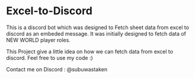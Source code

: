 # Excel-to-Discord

This is a discord bot which was designed to Fetch sheet data from excel to discord as an embeded message. It was initially designed to fetch data of NEW WORLD player roles. 

This Project give a little idea on how we can fetch data from excel to discord. Feel free to use my code :)

Contact me on Discord : @subuwastaken
